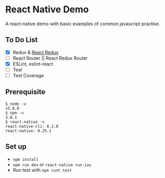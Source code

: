 # React Native Demo

A react-native demo with basic examples of common javascript practise.

## To Do List

- [x] Redux & [React Redux](https://github.com/reactjs/react-redux)
- [ ] React Router || React Redux Router
- [x] ESLint, eslint-react
- [ ] Test
- [ ] Test Coverage

## Prerequisite

```
$ node -v
v5.8.0
$ npm -v
3.8.1
$ react-native -v
react-native-cli: 0.2.0
react-native: 0.25.1
```

## Set up

- `npm install`
- `npm run dev` or `react-native run-ios`
- Run test with `npm runt test`
